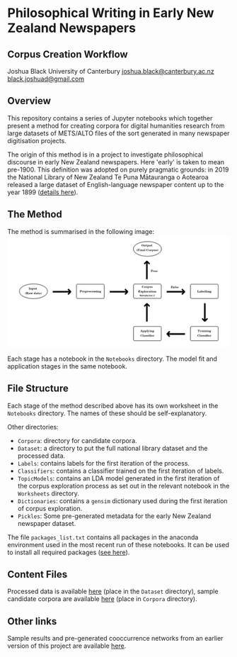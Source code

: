 # Philosophical Writing in Early New Zealand Newspapers
## Corpus Creation Workflow

Joshua Black
University of Canterbury
joshua.black@canterbury.ac.nz
black.joshuad@gmail.com

## Overview

This repository contains a series of Jupyter notebooks which together present a method for creating corpora for digital humanities research from large datasets of METS/ALTO files of the sort generated in many newspaper digitisation projects.

The origin of this method is in a project to investigate philosophical discourse in early New Zealand newspapers. Here 'early' is taken to mean pre-1900. This definition was adopted on purely pragmatic grounds: in 2019 the National Library of New Zealand Te Puna Mātauranga o Aotearoa released a large dataset of English-language newspaper content up to the year 1899 ([details here](https://natlib.govt.nz/about-us/open-data/papers-past-metadata/papers-past-newspaper-open-data-pilot)).

## The Method

The method is summarised in the following image:
![Corpus generation method](flow_diagram.png)

Each stage has a notebook in the `Notebooks` directory. The model fit and application stages in the same notebook.

## File Structure

Each stage of the method described above has its own worksheet in the `Notebooks` directory. The names of these should be self-explanatory.

Other directories:

- `Corpora`: directory for candidate corpora.
- `Dataset`: a directory to put the full national library dataset and the processed data.
- `Labels`: contains labels for the first iteration of the process.
- `Classifiers`: contains a classifier trained on the first iteration of labels.
- `TopicModels`: contains an LDA model generated in the first iteration of the corpus exploration process as set out in the relevant notebook in the `Worksheets` directory.
- `Dictionaries`: contains a `gensim` dictionary used during the first iteration of corpus exploration.
- `Pickles`: Some pre-generated metadata for the early New Zealand newspaper dataset.

The file `packages_list.txt` contains all packages in the anaconda environment used in the most recent run of these notebooks. It can be used to install all required packages ([see here](https://docs.conda.io/projects/conda/en/latest/commands/list.html)).

## Content Files

Processed data is available [here](https://mega.nz/folder/wPYxQKxS#7LcrbfkHz4fN-uyN6Zvviw) (place in the `Dataset` directory), sample candidate corpora are available [here](https://mega.nz/folder/YbZlQCoK#H9PbnjJTHXDSFBmPjjemSg) (place in `Corpora` directory).

 
## Other links

Sample results and pre-generated cooccurrence networks from an earlier version of this project are available [here](https://nz-newspaper-philosophy.herokuapp.com/).